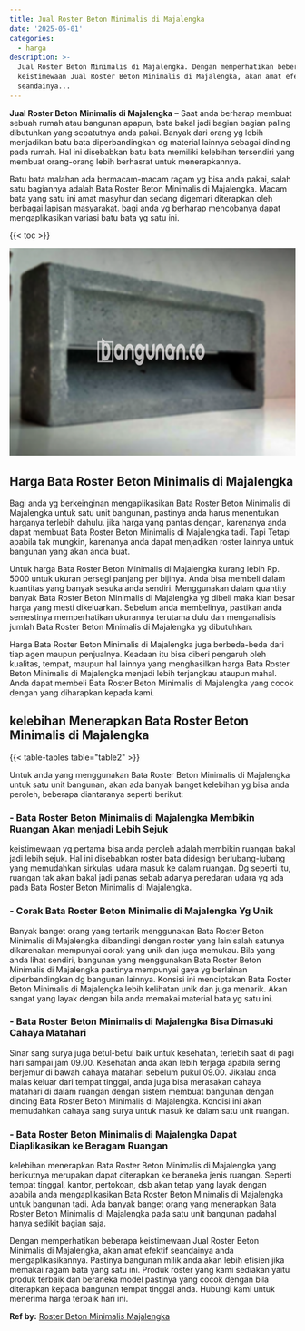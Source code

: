 ```yaml
---
title: Jual Roster Beton Minimalis di Majalengka
date: '2025-05-01'
categories:
  - harga
description: >-
  Jual Roster Beton Minimalis di Majalengka. Dengan memperhatikan beberapa
  keistimewaan Jual Roster Beton Minimalis di Majalengka, akan amat efektif
  seandainya...
---
```


**Jual Roster Beton Minimalis di Majalengka** – Saat anda berharap membuat sebuah rumah atau bangunan apapun, bata bakal jadi bagian bagian paling dibutuhkan yang sepatutnya anda pakai. Banyak dari orang yg lebih menjadikan batu bata diperbandingkan dg material lainnya sebagai dinding pada rumah. Hal ini disebabkan batu bata memiliki kelebihan tersendiri yang membuat orang-orang lebih berhasrat untuk menerapkannya.

Batu bata malahan ada bermacam-macam ragam yg bisa anda pakai, salah satu bagiannya adalah Bata Roster Beton Minimalis di Majalengka. Macam bata yang satu ini amat masyhur dan sedang digemari diterapkan oleh berbagai lapisan masyarakat. bagi anda yg berharap mencobanya dapat mengaplikasikan variasi batu bata yg satu ini.

{{< toc >}}

![Jual Roster Beton Minimalis di Majalengka](/images/bata-roster-minimalis-17.png)

## Harga Bata Roster Beton Minimalis di Majalengka

Bagi anda yg berkeinginan mengaplikasikan Bata Roster Beton Minimalis di Majalengka untuk satu unit bangunan, pastinya anda harus menentukan harganya terlebih dahulu. jika harga yang pantas dengan, karenanya anda dapat membuat Bata Roster Beton Minimalis di Majalengka tadi. Tapi Tetapi apabila tak mungkin, karenanya anda dapat menjadikan roster lainnya untuk bangunan yang akan anda buat.

Untuk harga Bata Roster Beton Minimalis di Majalengka kurang lebih Rp. 5000 untuk ukuran persegi panjang per bijinya. Anda bisa membeli dalam kuantitas yang banyak sesuka anda sendiri. Menggunakan dalam quantity banyak Bata Roster Beton Minimalis di Majalengka yg dibeli maka kian besar harga yang mesti dikeluarkan. Sebelum anda membelinya, pastikan anda semestinya memperhatikan ukurannya terutama dulu dan menganalisis jumlah Bata Roster Beton Minimalis di Majalengka yg dibutuhkan.

Harga Bata Roster Beton Minimalis di Majalengka juga berbeda-beda dari tiap agen maupun penjualnya. Keadaan itu bisa diberi pengaruh oleh kualitas, tempat, maupun hal lainnya yang menghasilkan harga Bata Roster Beton Minimalis di Majalengka menjadi lebih terjangkau ataupun mahal. Anda dapat membeli Bata Roster Beton Minimalis di Majalengka yang cocok dengan yang diharapkan kepada kami.

## kelebihan Menerapkan Bata Roster Beton Minimalis di Majalengka

{{< table-tables table="table2" >}}

Untuk anda yang menggunakan Bata Roster Beton Minimalis di Majalengka untuk satu unit bangunan, akan ada banyak banget kelebihan yg bisa anda peroleh, beberapa diantaranya seperti berikut:

### \- Bata Roster Beton Minimalis di Majalengka Membikin Ruangan Akan menjadi Lebih Sejuk

keistimewaan yg pertama bisa anda peroleh adalah membikin ruangan bakal jadi lebih sejuk. Hal ini disebabkan roster bata didesign berlubang-lubang yang memudahkan sirkulasi udara masuk ke dalam ruangan. Dg seperti itu, ruangan tak akan bakal jadi panas sebab adanya peredaran udara yg ada pada Bata Roster Beton Minimalis di Majalengka.

### \- Corak Bata Roster Beton Minimalis di Majalengka Yg Unik

Banyak banget orang yang tertarik menggunakan Bata Roster Beton Minimalis di Majalengka dibandingi dengan roster yang lain salah satunya dikarenakan mempunyai corak yang unik dan juga memukau. Bila yang anda lihat sendiri, bangunan yang menggunakan Bata Roster Beton Minimalis di Majalengka pastinya mempunyai gaya yg berlainan diperbandingkan dg bangunan lainnya. Konsisi ini menciptakan Bata Roster Beton Minimalis di Majalengka lebih kelihatan unik dan juga menarik. Akan sangat yang layak dengan bila anda memakai material bata yg satu ini.

### \- Bata Roster Beton Minimalis di Majalengka Bisa Dimasuki Cahaya Matahari

Sinar sang surya juga betul-betul baik untuk kesehatan, terlebih saat di pagi hari sampai jam 09.00. Kesehatan anda akan lebih terjaga apabila sering berjemur di bawah cahaya matahari sebelum pukul 09.00. Jikalau anda malas keluar dari tempat tinggal, anda juga bisa merasakan cahaya matahari di dalam ruangan dengan sistem membuat bangunan dengan dinding Bata Roster Beton Minimalis di Majalengka. Kondisi ini akan memudahkan cahaya sang surya untuk masuk ke dalam satu unit ruangan.

### \- Bata Roster Beton Minimalis di Majalengka Dapat Diaplikasikan ke Beragam Ruangan

kelebihan menerapkan Bata Roster Beton Minimalis di Majalengka yang berikutnya merupakan dapat diterapkan ke beraneka jenis ruangan. Seperti tempat tinggal, kantor, pertokoan, dsb akan tetap yang layak dengan apabila anda mengaplikasikan Bata Roster Beton Minimalis di Majalengka untuk bangunan tadi. Ada banyak banget orang yang menerapkan Bata Roster Beton Minimalis di Majalengka pada satu unit bangunan padahal hanya sedikit bagian saja.

Dengan memperhatikan beberapa keistimewaan Jual Roster Beton Minimalis di Majalengka, akan amat efektif seandainya anda mengaplikasikannya. Pastinya bangunan milik anda akan lebih efisien jika memakai ragam bata yang satu ini. Produk roster yang kami sediakan yaitu produk terbaik dan beraneka model pastinya yang cocok dengan bila diterapkan kepada bangunan tempat tinggal anda. Hubungi kami untuk menerima harga terbaik hari ini.

**Ref by:** [Roster Beton Minimalis Majalengka](https://id.wikipedia.org/wiki/Roster)
